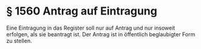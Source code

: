 # § 1560 Antrag auf Eintragung
Eine Eintragung in das Register soll nur auf Antrag und nur insoweit erfolgen, als sie beantragt ist. Der Antrag ist in öffentlich beglaubigter Form zu stellen.